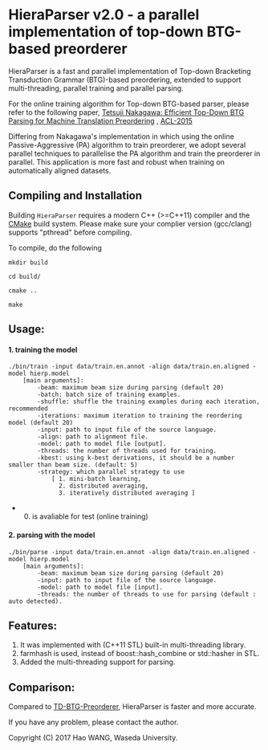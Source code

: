 HieraParser v2.0 - a parallel implementation of top-down BTG-based preorderer
==========


HieraParser is a fast and parallel implementation of Top-down Bracketing Transduction Grammar (BTG)-based preordering, extended to support multi-threading, parallel training and parallel parsing.

For the online training algorithm for Top-down BTG-based parser, please refer to the following paper,
[Tetsuji Nakagawa: Efficient Top-Down BTG Parsing for Machine Translation Preordering](https://github.com/google/topdown-btg-preordering) ,
[ACL-2015](http://www.aclweb.org/anthology/P15-1021)


Differing from Nakagawa's implementation in which using the online Passive-Aggressive (PA) algorithm to train preorderer, we adopt several parallel techniques to parallelise the PA algorithm and train the preorderer in parallel. This application is more fast and robust when training on automatically aligned datasets.


## Compiling and Installation

Building `HieraParser` requires a modern C++ (>=C++11) compiler and the [CMake]() build system. 
Please make sure your complier version (gcc/clang) supports "pthread" before compiling. 

To compile, do the following 

    mkdir build

    cd build/

    cmake ..

    make
## Usage:

#### 1. training the model 

    ./bin/train -input data/train.en.annot -align data/train.en.aligned -model hierp.model
        [main arguments]:
            -beam: maximum beam size during parsing (default 20)
            -batch: batch size of training examples.
            -shuffle: shuffle the training examples during each iteration, recommended
            -iterations: maximum iteration to training the reordering model (default 20)
            -input: path to input file of the source language.
            -align: path to alignment file.
            -model: path to model file [output].
            -threads: the number of threads used for training.
            -kbest: using k-best derivations, it should be a number smaller than beam size. (default: 5)
            -strategy: which parallel strategy to use
                [ 1. mini-batch learning, 
                  2. distributed averaging,
                  3. iteratively distributed averaging ]

* 0. is avaliable for test (online training)

#### 2. parsing with the model 

    ./bin/parse -input data/train.en.annot -align data/train.en.aligned -model hierp.model
        [main arguments]:
            -beam: maximum beam size during parsing (default 20)
            -input: path to input file of the source language.
            -model: path to model file [input].
            -threads: the number of threads to use for parsing (default : auto detected).


## Features:

 1.  It was implemented with (C++11 STL) built-in multi-threading library.
 2.  farmhash is used, instead of boost::hash_combine or std::hasher in STL.
 3.  Added the multi-threading support for parsing.




## Comparison:
Compared to [TD-BTG-Preorderer](https://github.com/google/topdown-btg-preordering), HieraParser is faster and more accurate.

If you have any problem, please contact the author.

Copyright (C) 2017 Hao WANG, Waseda University.
